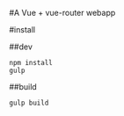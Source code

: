 #A Vue + vue-router webapp

#install

##dev

```
npm install
gulp

```

##build

```
gulp build

```